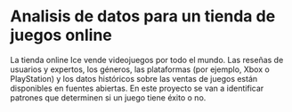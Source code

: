 # Analisis de datos para un tienda de juegos online
La tienda online Ice vende videojuegos por todo el mundo. Las reseñas de usuarios y expertos, los géneros, las plataformas (por ejemplo, Xbox o PlayStation) y los datos históricos sobre las ventas de juegos están disponibles en fuentes abiertas. En este proyecto se van a identificar patrones que determinen si un juego tiene éxito o no. 
